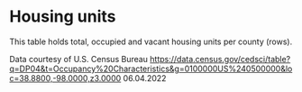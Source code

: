 # Housing units

This table holds total, occupied and vacant housing units per county (rows).

Data courtesy of U.S. Census Bureau
https://data.census.gov/cedsci/table?q=DP04&t=Occupancy%20Characteristics&g=0100000US%240500000&loc=38.8800,-98.0000,z3.0000
06.04.2022
